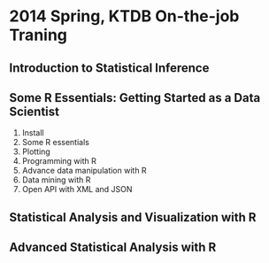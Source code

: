 2014 Spring, KTDB On-the-job Traning
=====================================
## Introduction to Statistical Inference

## Some R Essentials: Getting Started as a Data Scientist

1. Install 
2. Some R essentials
3. Plotting
4. Programming with R
5. Advance data manipulation with R
6. Data mining with R
7. Open API with XML and JSON


## Statistical Analysis and Visualization with R

## Advanced Statistical Analysis with R
